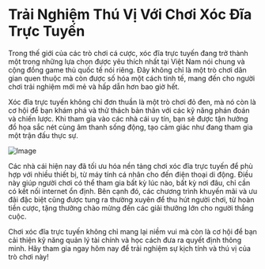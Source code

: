 # Trải Nghiệm Thú Vị Với Chơi Xóc Đĩa Trực Tuyến

Trong thế giới của các trò chơi cá cược, xóc đĩa trực tuyến đang trở thành một trong những lựa chọn được yêu thích nhất tại Việt Nam nói chung và cộng đồng game thủ quốc tế nói riêng. Đây không chỉ là một trò chơi dân gian quen thuộc mà còn được số hóa một cách tinh tế, mang đến cho người chơi trải nghiệm mới mẻ và hấp dẫn hơn bao giờ hết.

Xóc đĩa trực tuyến không chỉ đơn thuần là một trò chơi đỏ đen, mà nó còn là cơ hội để bạn khám phá và thử thách bản thân với các kỹ năng phán đoán và chiến lược. Khi tham gia vào các nhà cái uy tín, bạn sẽ được tận hưởng đồ họa sắc nét cùng âm thanh sống động, tạo cảm giác như đang tham gia một trận đấu thực sự. 

![Image](https://github.com/user-attachments/assets/bd51ea9f-0666-407b-a7a7-98ead6de688c)

Các nhà cái hiện nay đã tối ưu hóa nền tảng chơi xóc đĩa trực tuyến để phù hợp với nhiều thiết bị, từ máy tính cá nhân cho đến điện thoại di động. Điều này giúp người chơi có thể tham gia bất kỳ lúc nào, bất kỳ nơi đâu, chỉ cần có kết nối internet ổn định. Bên cạnh đó, các chương trình khuyến mãi và ưu đãi đặc biệt cũng được tung ra thường xuyên để thu hút người chơi, từ hoàn tiền cược, tặng thưởng chào mừng đến các giải thưởng lớn cho người thắng cuộc.

Chơi xóc đĩa trực tuyến không chỉ mang lại niềm vui mà còn là cơ hội để bạn cải thiện kỹ năng quản lý tài chính và học cách đưa ra quyết định thông minh. Hãy tham gia ngay hôm nay để trải nghiệm sự kịch tính và thú vị của trò chơi này!